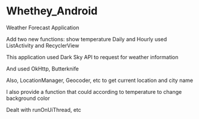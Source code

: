 # Whethey_Android
Weather Forecast Application

Add two new functions: show temperature Daily and Hourly used ListActivity and RecyclerView

This application used Dark Sky API to request for weather information

And used OkHttp, Butterknife

Also, LocationManager, Geocoder, etc to get current location and city name

I also provide a function that could according to temperature to change background color

Dealt with runOnUiThread, etc
